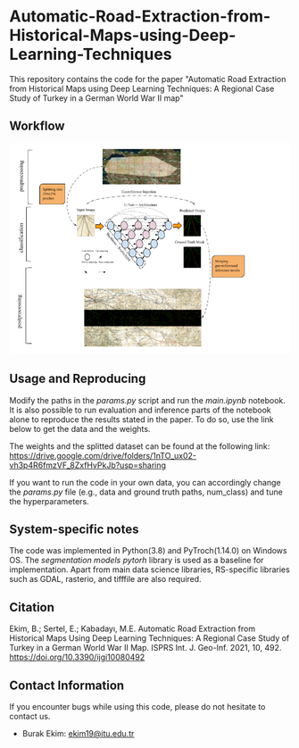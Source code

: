 # Automatic-Road-Extraction-from-Historical-Maps-using-Deep-Learning-Techniques
This repository contains the code for the paper "Automatic Road Extraction from Historical Maps using Deep Learning Techniques: A Regional Case Study of Turkey in a German World War II map"

Workflow
---------------------
![alt text](./framework_.png)


Usage and Reproducing 
---------------------

Modify the paths in the *params.py* script and run the *main.ipynb* notebook. It is also possible to run evaluation and inference parts of the notebook alone to reproduce the results stated in the paper. To do so, use the link below to get the data and the weights. 

The weights and the splitted dataset can be found at the following link:   
https://drive.google.com/drive/folders/1nTO_ux02-vh3p4R6fmzVF_8ZxfHvPkJb?usp=sharing

If you want to run the code in your own data, you can accordingly change the *params.py* file (e.g., data and ground truth paths, num_class) and tune the hyperparameters.


System-specific notes
---------------------

The code was implemented in Python(3.8) and PyTroch(1.14.0) on Windows OS. The *segmentation models pytorh* library is used as a baseline for implementation. Apart from main data science libraries, RS-specific libraries such as GDAL, rasterio, and tifffile are also required. 


Citation
---------------------

Ekim, B.; Sertel, E.; Kabadayı, M.E. Automatic Road Extraction from Historical Maps Using Deep Learning Techniques: A Regional Case Study of Turkey in a German World War II Map. ISPRS Int. J. Geo-Inf. 2021, 10, 492. https://doi.org/10.3390/ijgi10080492


Contact Information
--------------------
If you encounter bugs while using this code, please do not hesitate to contact us.
- Burak Ekim: ekim19@itu.edu.tr<br>

